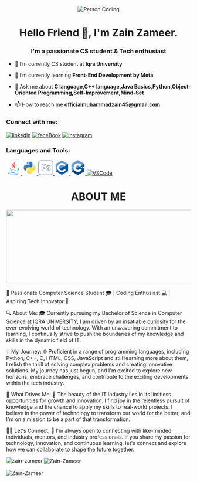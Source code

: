 <div align="center" width="50">
  <img src="https://media.giphy.com/media/qgQUggAC3Pfv687qPC/giphy.gif" alt="Person Coding">
</div>


<div align="center" width="50">
  <h1>Hello Friend 👋, I'm Zain Zameer.</h1>
</div>

<div align="center">
    <h3>I'm a passionate CS student & Tech enthusiast</h3>
</div>

- 🔭 I’m currently CS student at **Iqra University**

- 🌱 I’m currently learning **Front-End Development by Meta**

- 💬 Ask me about **C language,C++ language,Java Basics,Python,Object-Oriented Programming,Self-Improvement,Mind-Set**

- 📫 How to reach me **officialmuhammadzain45@gmail.com**

<h3 align="left">Connect with me:</h3>
<p align="left">
<a href="https://linkedin.com/in/muhammad-zain-zameer" target="blank"><img align="center" src="https://cdn2.iconfinder.com/data/icons/social-media-applications/64/social_media_applications_14-linkedin-256.png" alt="linkedin" height="40" width="40" /></a>
<a href="https://www.facebook.com/profile.php?id=100095450346453&mibextid=ZbWKwL" target="blank"><img align="center" src="https://cdn2.iconfinder.com/data/icons/social-icons-33/128/Facebook-256.png" alt="faceBook" height="40" width="40" /></a>
<a href="https://instagram.com/townboy20?igshid=NGVhN2U2NjQ0Yg==" target="blank"><img align="center" src="https://cdn2.iconfinder.com/data/icons/social-icons-33/128/Instagram-256.png" alt="instagram" height="40" width="40" /></a>
</p>

<h3 align="left">Languages and Tools:</h3>
<p align="left">
    <a href="https://www.java.com" target="_blank" rel="noreferrer">
        <img src="https://raw.githubusercontent.com/devicons/devicon/master/icons/java/java-original.svg" alt="java" width="40" height="40"/>
    </a>
    <a href="https://www.python.org" target="_blank" rel="noreferrer">
        <img src="https://raw.githubusercontent.com/devicons/devicon/master/icons/python/python-original.svg" alt="python" width="40" height="40"/>
    </a>
    <a href="https://www.adobe.com/products/photoshop.html" target="_blank" rel="noreferrer">
        <img src="https://raw.githubusercontent.com/devicons/devicon/master/icons/photoshop/photoshop-line.svg" alt="adobe design" width="40" height="40"/>
    </a>
    <a href="https://www.cprogramming.com/" target="_blank" rel="noreferrer">
        <img src="https://raw.githubusercontent.com/devicons/devicon/master/icons/c/c-original.svg" alt="C" width="40" height="40"/>
    </a>
    <a href="https://www.cplusplus.com/" target="_blank" rel="noreferrer">
        <img src="https://raw.githubusercontent.com/devicons/devicon/master/icons/cplusplus/cplusplus-original.svg" alt="C++" width="40" height="40"/>
    </a>
     <a href="https://code.visualstudio.com/" target="_blank" rel="noreferrer">
        <img src="![image](https://github.com/Zain-Zameer/Zain-Zameer/assets/137919776/c6ebcd23-0dc9-4b7c-9e64-491f67e0d6af)
" alt="VSCode" width="40" height="40"/>
    </a>
</p>

<h1 align="center">
  ABOUT ME
  </h1>
 <div align="center">
    <img src="https://media.licdn.com/dms/image/D4D16AQGootqW3WhsUA/profile-displaybackgroundimage-shrink_350_1400/0/1710784567299?e=1718236800&v=beta&t=RPJ9R5cNHjWXMkzXoK5-NKEfota8fjpDgIEOya311F8" width="800" height="200" />
</div>

🚀 Passionate Computer Science Student 🎓 | Coding Enthusiast 💻 | Aspiring Tech Innovator 🌟

🔍 About Me:
🎓 Currently pursuing my Bachelor of Science in Computer Science at IQRA UNIVERSITY, I am driven by an insatiable curiosity for the ever-evolving world of technology. With an unwavering commitment to learning, I continually strive to push the boundaries of my knowledge and skills in the dynamic field of IT.

💡 My Journey:
🌐 Proficient in a range of programming languages, including Python, C++, C, HTML, CSS, JavaScript and still learning more about them, I relish the thrill of solving complex problems and creating innovative solutions. My journey has just begun, and I'm excited to explore new horizons, embrace challenges, and contribute to the exciting developments within the tech industry.

🚀 What Drives Me:
🌈 The beauty of the IT industry lies in its limitless opportunities for growth and innovation. I find joy in the relentless pursuit of knowledge and the chance to apply my skills to real-world projects. I believe in the power of technology to transform our world for the better, and I'm on a mission to be a part of that transformation.

👨‍💼 Let's Connect:
🤝 I'm always open to connecting with like-minded individuals, mentors, and industry professionals. If you share my passion for technology, innovation, and continuous learning, let's connect and explore how we can collaborate to shape the future together.

<p><img align="left" src="https://github-readme-stats.vercel.app/api/top-langs?username=Zain-Zameer&show_icons=true&locale=en&layout=compact" alt="zain-zameer" /></p>
<p>&nbsp;<img align="center" src="https://github-readme-stats.vercel.app/api?username=Zain-Zameer&show_icons=true&locale=en" alt="Zain-Zameer" /></p>
<p><img align="center" src="https://github-readme-streak-stats.herokuapp.com/?user=Zain-Zameer&" alt="Zain-Zameer" /></p>
<!--
**Zain-Zameer/Zain-Zameer** is a ✨ _special_ ✨ repository because its `README.md` (this file) appears on your GitHub profile.

Here are some ideas to get you started:

- 🔭 I’m currently working on ...
- 🌱 I’m currently learning ...
- 👯 I’m looking to collaborate on ...
- 🤔 I’m looking for help with ...
- 💬 Ask me about ...
- 📫 How to reach me: ...
- 😄 Pronouns: ...
- ⚡ Fun fact: ...
-->
